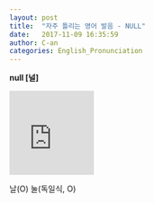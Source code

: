 ```yaml
---
layout: post
title:  "자주 틀리는 영어 발음 - NULL"
date:   2017-11-09 16:35:59
author: C-an
categories: English_Pronunciation
---
```


**null [널]**

<iframe width="150" height="150" src="https://www.youtube.com/embed/GB-QM4yYfCc" frameborder="0" gesture="media" allow="encrypted-media" allowfullscreen></iframe>

날(O) 눌(독일식, O)